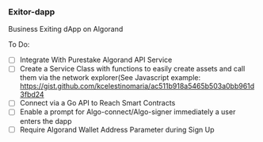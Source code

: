 ### Exitor-dapp

Business Exiting dApp on Algorand


To Do:

- [ ] Integrate With Purestake Algorand API Service
- [ ] Create a Service Class with functions to easily create assets and call them via the network explorer(See Javascript example: <https://gist.github.com/kcelestinomaria/ac511b918a5465b503a0bb961d3fbd24>
- [ ] Connect via a Go API to Reach Smart Contracts
- [ ] Enable a prompt for Algo-connect/Algo-signer immediately a user enters the dapp
- [ ] Require Algorand Wallet Address Parameter during Sign Up
